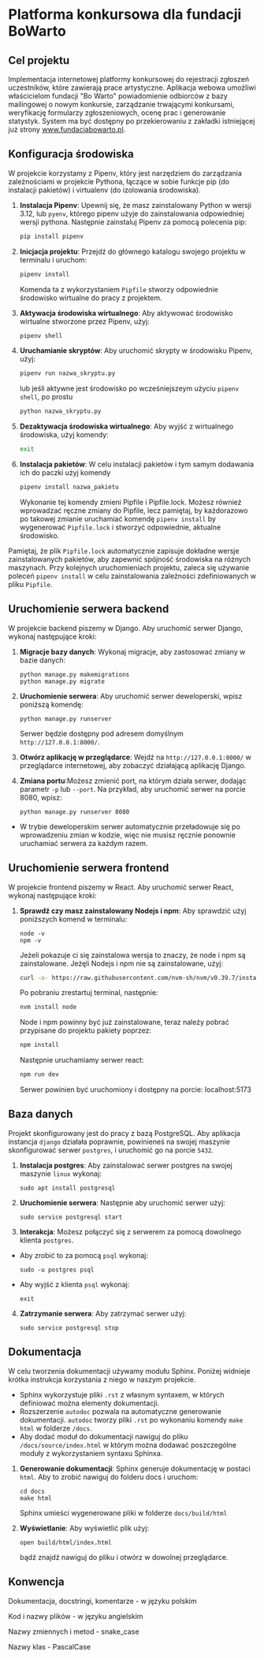 # Platforma konkursowa dla fundacji BoWarto

## Cel projektu

Implementacja internetowej platformy konkursowej do rejestracji zgłoszeń uczestników, które zawierają prace artystyczne. Aplikacja webowa umożliwi właścicielom fundacji "Bo Warto" powiadomienie odbiorców z bazy mailingowej o nowym konkursie, zarządzanie trwającymi konkursami, weryfikację formularzy zgłoszeniowych, ocenę prac i generowanie statystyk. System ma być dostępny po przekierowaniu z zakładki istniejącej już strony www.fundacjabowarto.pl.

## Konfiguracja środowiska

W projekcie korzystamy z Pipenv, który jest narzędziem do zarządzania zależnościami w projekcie Pythona, łączące w sobie funkcje pip (do instalacji pakietów) i virtualenv (do izolowania środowiska).

1. **Instalacja Pipenv**: Upewnij się, że masz zainstalowany Python w wersji 3.12, lub `pyenv`, którego pipenv użyje do zainstalowania odpowiedniej wersji pythona. Następnie zainstaluj Pipenv za pomocą polecenia pip:

   ```bash
   pip install pipenv
   ```

2. **Inicjacja projektu**: Przejdź do głównego katalogu swojego projektu w terminalu i uruchom:

   ```bash
   pipenv install
   ```

   Komenda ta z wykorzystaniem `Pipfile` stworzy odpowiednie środowisko wirtualne do pracy z projektem.

3. **Aktywacja środowiska wirtualnego**: Aby aktywować środowisko wirtualne stworzone przez Pipenv, użyj:

   ```bash
   pipenv shell
   ```

4. **Uruchamianie skryptów**: Aby uruchomić skrypty w środowisku Pipenv, użyj:

   ```bash
   pipenv run nazwa_skryptu.py
   ```

   lub jeśli aktywne jest środowisko po wcześniejszeym użyciu `pipenv shell`, po prostu

   ```bash
   python nazwa_skryptu.py

   ```

5. **Dezaktywacja środowiska wirtualnego**: Aby wyjść z wirtualnego środowiska, użyj komendy:

   ```bash
   exit
   ```

6. **Instalacja pakietów**: W celu instalacji pakietów i tym samym dodawania ich do paczki użyj komendy

   ```bash
   pipenv install nazwa_pakietu
   ```

   Wykonanie tej komendy zmieni Pipfile i Pipfile.lock. Możesz również wprowadzać ręczne zmiany do Pipfile, lecz pamiętaj, by każdorazowo po takowej zmianie uruchamiać komendę `pipenv install` by wygenerować `Pipfile.lock` i stworzyć odpowiednie, aktualne środowisko.

Pamiętaj, że plik `Pipfile.lock` automatycznie zapisuje dokładne wersje zainstalowanych pakietów, aby zapewnić spójność środowiska na różnych maszynach. Przy kolejnych uruchomieniach projektu, zaleca się używanie poleceń `pipenv install` w celu zainstalowania zależności zdefiniowanych w pliku `Pipfile`.

## Uruchomienie serwera backend

W projekcie backend piszemy w Django. Aby uruchomić serwer Django, wykonaj następujące kroki:

1. **Migracje bazy danych**: Wykonaj migracje, aby zastosować zmiany w bazie danych:

   ```
   python manage.py makemigrations
   python manage.py migrate
   ```

2. **Uruchomienie serwera**: Aby uruchomić serwer deweloperski, wpisz poniższą komendę:

   ```
   python manage.py runserver
   ```

   Serwer będzie dostępny pod adresem domyślnym `http://127.0.0.1:8000/`.

3. **Otwórz aplikację w przeglądarce**: Wejdź na `http://127.0.0.1:8000/` w przeglądarce internetowej, aby zobaczyć działającą aplikację Django.

4. **Zmiana portu**:Możesz zmienić port, na którym działa serwer, dodając parametr `-p` lub `--port`. Na przykład, aby uruchomić serwer na porcie 8080, wpisz:

   ```
   python manage.py runserver 8080
   ```

- W trybie deweloperskim serwer automatycznie przeładowuje się po wprowadzeniu zmian w kodzie, więc nie musisz ręcznie ponownie uruchamiać serwera za każdym razem.

## Uruchomienie serwera frontend

W projekcie frontend piszemy w React. Aby uruchomić serwer React, wykonaj następujące kroki:

1. **Sprawdź czy masz zainstalowany Nodejs i npm**: Aby sprawdzić użyj poniższych komend w terminalu:

   ```
   node -v
   npm -v
   ```

   Jeżeli pokazuje ci się zainstalowa wersja to znaczy, że node i npm są zainstalowane.
   Jeżęli Nodejs i npm nie są zainstalowane, użyj:
   ```bash
   curl -o- https://raw.githubusercontent.com/nvm-sh/nvm/v0.39.7/install.sh | bash
   ```
   Po pobraniu zrestartuj terminal, następnie:
   ```bash
   nvm install node
   ```
   
   Node i npm powinny być już zainstalowane, teraz należy pobrać przypisane do projektu pakiety poprzez:
   ```bash
   npm install
   ```
   
   Następnie uruchamiamy serwer react:
   ```bash
   npm run dev
   ```
   
   Serwer powinien być uruchomiony i dostępny na porcie: localhost:5173


## Baza danych

Projekt skonfigurowany jest do pracy z bazą PostgreSQL. Aby aplikacja instancja `django` działała poprawnie, powinieneś na swojej maszynie skonfigurować serwer `postgres`, i uruchomić go na porcie `5432`.

1. **Instalacja postgres**: Aby zainstalować serwer postgres na swojej maszynie `linux` wykonaj:
   ```
   sudo apt install postgresql
   ```
2. **Uruchomienie serwera**: Następnie aby uruchomić serwer użyj:
   ```
   sudo service postgresql start
   ```
3. **Interakcja**: Możesz połączyć się z serwerem za pomocą dowolnego klienta `postgres`.

- Aby zrobić to za pomocą `psql` wykonaj:
  ```
  sudo -u postgres psql
  ```
- Aby wyjść z klienta `psql` wykonaj:
  ```
  exit
  ```

4. **Zatrzymanie serwera**: Aby zatrzymać serwer użyj:
   ```
   sudo service postgresql stop
   ```

## Dokumentacja

W celu tworzenia dokumentacji używamy modułu Sphinx. Poniżej widnieje krótka instrukcja korzystania z niego w naszym projekcie.

- Sphinx wykorzystuje pliki `.rst` z własnym syntaxem, w których definiować można elementy dokumentacji.
- Rozszerzenie `autodoc` pozwala na automatyczne generowanie dokumentacji. `autodoc` tworzy pliki `.rst` po wykonaniu komendy `make html` w folderze `/docs`.
- Aby dodać moduł do dokumentacji nawiguj do pliku `/docs/source/index.html` w którym można dodawać poszczególne moduły z wykorzystaniem syntaxu Sphinxa.

1. **Generowanie dokumentacji**: Sphinx generuje dokumentację w postaci `html`. Aby to zrobić nawiguj do folderu docs i uruchom:

   ```
   cd docs
   make html
   ```

   Sphinx umieści wygenerowane pliki w folderze `docs/build/html`

2. **Wyświetlanie**: Aby wyświetlić plik użyj:
   ```
   open build/html/index.html
   ```
   bądź znajdź nawiguj do pliku i otwórz w dowolnej przeglądarce.

## Konwencja

Dokumentacja, docstringi, komentarze - w języku polskim

Kod i nazwy plików - w języku angielskim

Nazwy zmiennych i metod - snake_case

Nazwy klas - PascalCase
